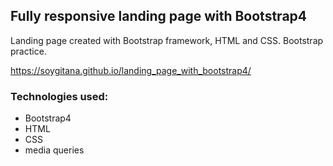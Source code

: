 ## Fully responsive landing page with Bootstrap4 

Landing page created with Bootstrap framework, HTML and CSS. 
Bootstrap practice.

https://soygitana.github.io/landing_page_with_bootstrap4/

### Technologies used:

* Bootstrap4
* HTML
* CSS
* media queries


